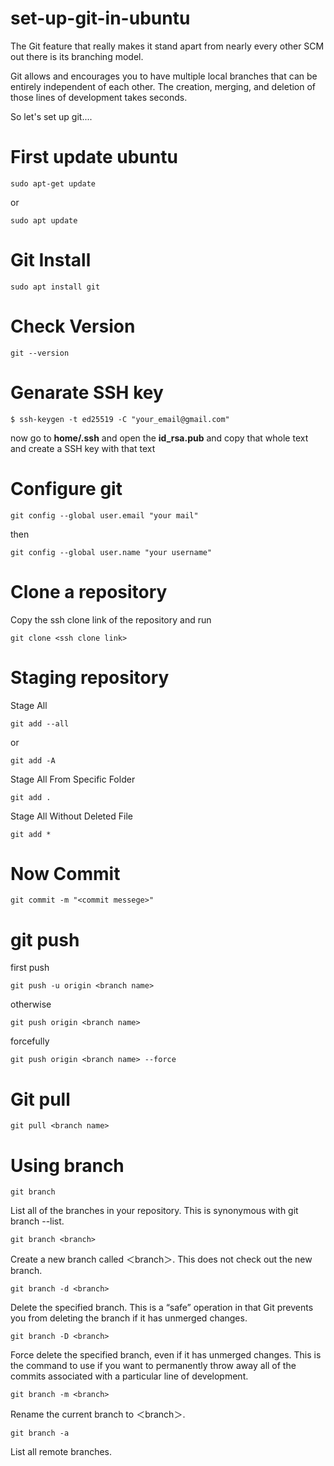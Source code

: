 # set-up-git-in-ubuntu
The Git feature that really makes it stand apart from nearly every other SCM out there is its branching model.

Git allows and encourages you to have multiple local branches that can be entirely independent of each other. The creation, merging, and deletion of those lines of development takes seconds.

So let's set up git....

# First update ubuntu
~~~
sudo apt-get update
~~~
or
~~~
sudo apt update
~~~

# Git Install
~~~
sudo apt install git
~~~

# Check Version
~~~
git --version
~~~

# Genarate SSH key
~~~
$ ssh-keygen -t ed25519 -C "your_email@gmail.com"
~~~
now go to <strong>home/.ssh</strong> and open the <strong>id_rsa.pub</strong> and copy that whole text and create a SSH key with that text

# Configure git
~~~
git config --global user.email "your mail"
~~~
then
~~~
git config --global user.name "your username"
~~~

# Clone a repository
Copy the ssh clone link of the repository and run
~~~
git clone <ssh clone link>
~~~

# Staging repository
Stage All
~~~
git add --all
~~~
or
~~~
git add -A
~~~
Stage All From Specific Folder
~~~
git add .
~~~
Stage All Without Deleted File
~~~
git add *
~~~

# Now Commit
~~~
git commit -m "<commit messege>"
~~~

# git push
first push
~~~
git push -u origin <branch name>
~~~
otherwise
~~~
git push origin <branch name>
~~~
forcefully
~~~
git push origin <branch name> --force
~~~

# Git pull
~~~
git pull <branch name>
~~~

# Using branch
~~~
git branch
~~~
List all of the branches in your repository. This is synonymous with git branch --list.

~~~
git branch <branch>
~~~
Create a new branch called ＜branch＞. This does not check out the new branch.

~~~
git branch -d <branch>
~~~
Delete the specified branch. This is a “safe” operation in that Git prevents you from deleting the branch if it has unmerged changes.

~~~
git branch -D <branch>
~~~
Force delete the specified branch, even if it has unmerged changes. This is the command to use if you want to permanently throw away all of the commits associated with a particular line of development.

~~~
git branch -m <branch>
~~~
Rename the current branch to ＜branch＞.

~~~
git branch -a
~~~
List all remote branches.
